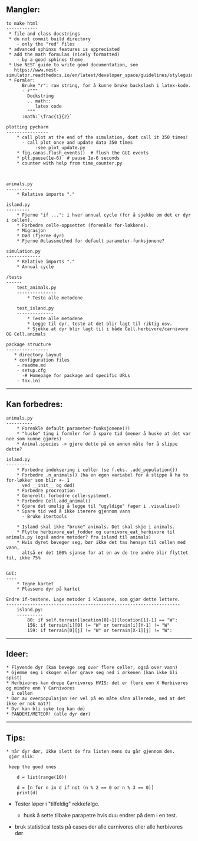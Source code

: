 Mangler:
--------
    to make html
    ------------
     * file and class docstrings
     * do not commit build directory
        - only the "red" files
     * advanced sphinxs features is appreciated
     * add the math formulas (nicely formatted)
        - by a good sphinxs theme 
     * Use NEST guide to write good documentation, see
       https://www.nest-simulator.readthedocs.io/en/latest/developer_space/guidelines/styleguide.html
     * Formler:
          Bruke "r": raw string, for å kunne bruke backslash i latex-kode.
          - r"""
            Dockstring
            .. math::
               latex code
            """
          :math:`\frac{1}{2}`

    plotting pycharm
    ----------------
        * call plot at the end of the simulation, dont call it 350 times!
          - call plot once and update data 350 times
               -see plot_update.py  
        * fig.canas.flush_events()  # flush the GUI events
        * plt.pause(1e-6)  # pause 1e-6 seconds
        * counter with help from time_counter.py

        

    animals.py
    ----------
        * Relative imports "."

    island.py
    ---------
        * Fjerne "if ...": i hver annual cycle (for å sjekke om det er dyr i cellen).
        * Forbedre celle-oppsettet (forenkle for-løkkene).
        * Migrasjon
        * Død (fjerne dyr)
        * Fjerne @classmethod for default parameter-funksjonene?

    simulation.py
    -------------
        * Relative imports "."
        * Annual cycle

    /tests
    ------
        test_animals.py
        ---------------
            * Teste alle metodene

        test_island.py
        --------------
            * Teste alle metodene
            * Legge til dyr, teste at det blir lagt til riktig osv.
            * Sjekke at dyr blir lagt til i både Cell.herbivore/carnivore OG Cell.animals

    package structure
    ----------------
       * directory layout
       * configuration files
        - readme.md
        - setup.cfg
          -# Homepage for package and specific URLs
        - tox.ini

---------------------------------------------------------------------------------------------------

Kan forbedres:
--------------
    animals.py
    ----------
        * Forenkle default parameter-funksjonene(?)
        * "huske" ting i formler for å spare tid (mener å huske at det var noe som kunne gjøres)
        * Animal.species -> gjøre dette på en annen måte for å slippe dette?

    island.py
    ---------
        * Forbedre indeksering i celler (se f.eks. .add_population())
        * Forbedre .n_animals() (ha en egen variabel for å slippe å ha to for-løkker som blir +- 1
          ved __init__ og død)
        * Forbedre procreation
        * Generelt: forbedre celle-systemet.
        * Forbedre Cell.add_animal()
        * Gjøre det umulig å legge til "ugyldige" fager i .visualise()
        * Spare tid ved å ikke iterere gjennom vann
          - Bruke itertools

        * Island skal ikke "bruke" animals. Det skal skje i animals.
        * Flytte herbivore_eat_fodder og carnivore_eat_herbivore til animals.py (også andre metoder? fra island til animals)
        * Hvis dyret beveger seg, bør ikke det tas hensyn til cellen med vann, 
          altså er det 100% sjanse for at en av de tre andre blir flyttet til, ikke 75%


    GUI:
    ----
        * Tegne kartet
        * Plassere dyr på kartet

    Endre if-testene. Lage metoder i klassene, som gjør dette lettere.
    ------------------------------------------------------------------
        island.py:
        ----------
            80: if self.terrain[location[0]-1][location[1]-1] == "W":
            156: if terrain[i][0] != "W" or terrain[i][Y-1] != "W"
            159: if terrain[0][j] != "W" or terrain[X-1][j] != "W":

---------------------------------------------------------------------------------------------------

Ideer:
------
    * Flyvende dyr (kan bevege seg over flere celler, også over vann)
    * Gjemme seg i skogen eller grave seg ned i ørkenen (kan ikke bli spist)
    * Herbivores kan drepe Carnivores HVIS: det er flere enn X Herbivores og mindre enn Y Carnivores
      i cellen
    * Dør av overpopulasjon (er vel på en måte sånn allerede, med at det ikke er nok mat?)
    * Dyr kan bli syke (og kan dø)
    * PANDEMI/METEOR! (alle dyr dør)


---------------------------------------------------------------------------------------------------

Tips:
-----
    * når dyr dør, ikke slett de fra listen mens du går gjennom den.
     gjør slik:

     keep the good ones

        d = list(range(10))

        d = [n for n in d if not (n % 2 == 0 or n % 3 == 0)]
        print(d)

   * Tester løper i "tilfeldig" rekkefølge.
        - husk å sette tilbake parapetre hvis duu endrer på dem i en test.

   * bruk statistical tests på cases der alle carnivores eller alle herbivores dør
